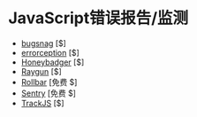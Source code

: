 # JavaScript错误报告/监测

* [bugsnag](https://bugsnag.com/) [$]
* [errorception](https://errorception.com/) [$]
* [Honeybadger](https://www.honeybadger.io) [$]
* [Raygun](https://raygun.io) [$]
* [Rollbar](https://rollbar.com) [免费 $]
* [Sentry](https://getsentry.com/welcome/) [免费 $]
* [TrackJS](https://trackjs.com/) [$]








































 






